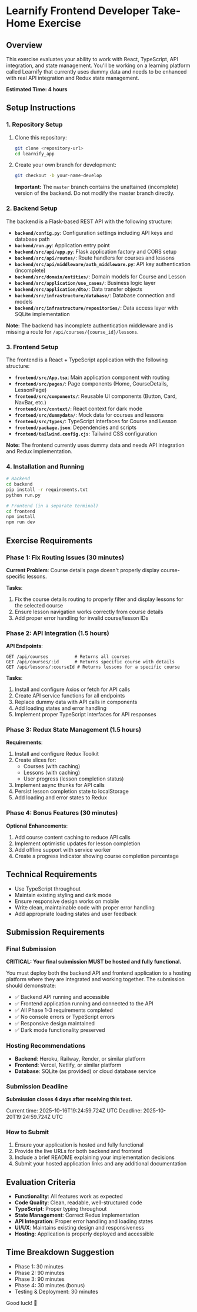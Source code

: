 # Learnify Frontend Developer Take-Home Exercise

## Overview
This exercise evaluates your ability to work with React, TypeScript, API integration, and state management. You'll be working on a learning platform called Learnify that currently uses dummy data and needs to be enhanced with real API integration and Redux state management.

**Estimated Time: 4 hours**

## Setup Instructions

### 1. Repository Setup
1. Clone this repository:
   ```bash
   git clone <repository-url>
   cd learnify_app
   ```

2. Create your own branch for development:
   ```bash
   git checkout -b your-name-develop
   ```

   **Important:** The `master` branch contains the unattained (incomplete) version of the backend. Do not modify the master branch directly.

### 2. Backend Setup
The backend is a Flask-based REST API with the following structure:

- **`backend/config.py`**: Configuration settings including API keys and database path
- **`backend/run.py`**: Application entry point
- **`backend/src/api/app.py`**: Flask application factory and CORS setup
- **`backend/src/api/routes/`**: Route handlers for courses and lessons
- **`backend/src/api/middleware/auth_middleware.py`**: API key authentication (incomplete)
- **`backend/src/domain/entities/`**: Domain models for Course and Lesson
- **`backend/src/application/use_cases/`**: Business logic layer
- **`backend/src/application/dto/`**: Data transfer objects
- **`backend/src/infrastructure/database/`**: Database connection and models
- **`backend/src/infrastructure/repositories/`**: Data access layer with SQLite implementation

**Note:** The backend has incomplete authentication middleware and is missing a route for `/api/courses/{course_id}/lessons`.

### 3. Frontend Setup
The frontend is a React + TypeScript application with the following structure:

- **`frontend/src/App.tsx`**: Main application component with routing
- **`frontend/src/pages/`**: Page components (Home, CourseDetails, LessonPage)
- **`frontend/src/components/`**: Reusable UI components (Button, Card, NavBar, etc.)
- **`frontend/src/context/`**: React context for dark mode
- **`frontend/src/dummydata/`**: Mock data for courses and lessons
- **`frontend/src/types/`**: TypeScript interfaces for Course and Lesson
- **`frontend/package.json`**: Dependencies and scripts
- **`frontend/tailwind.config.cjs`**: Tailwind CSS configuration

**Note:** The frontend currently uses dummy data and needs API integration and Redux implementation.

### 4. Installation and Running
```bash
# Backend
cd backend
pip install -r requirements.txt
python run.py

# Frontend (in a separate terminal)
cd frontend
npm install
npm run dev
```

## Exercise Requirements

### Phase 1: Fix Routing Issues (30 minutes)
**Current Problem**: Course details page doesn't properly display course-specific lessons.

**Tasks**:
1. Fix the course details routing to properly filter and display lessons for the selected course
2. Ensure lesson navigation works correctly from course details
3. Add proper error handling for invalid course/lesson IDs

### Phase 2: API Integration (1.5 hours)
**API Endpoints**:
```
GET /api/courses          # Returns all courses
GET /api/courses/:id      # Returns specific course with details
GET /api/lessons/:courseId # Returns lessons for a specific course
```

**Tasks**:
1. Install and configure Axios or fetch for API calls
2. Create API service functions for all endpoints
3. Replace dummy data with API calls in components
4. Add loading states and error handling
5. Implement proper TypeScript interfaces for API responses

### Phase 3: Redux State Management (1.5 hours)
**Requirements**:
1. Install and configure Redux Toolkit
2. Create slices for:
   - Courses (with caching)
   - Lessons (with caching)
   - User progress (lesson completion status)
3. Implement async thunks for API calls
4. Persist lesson completion state to localStorage
5. Add loading and error states to Redux

### Phase 4: Bonus Features (30 minutes)
**Optional Enhancements**:
1. Add course content caching to reduce API calls
2. Implement optimistic updates for lesson completion
3. Add offline support with service worker
4. Create a progress indicator showing course completion percentage

## Technical Requirements
- Use TypeScript throughout
- Maintain existing styling and dark mode
- Ensure responsive design works on mobile
- Write clean, maintainable code with proper error handling
- Add appropriate loading states and user feedback

## Submission Requirements

### Final Submission
**CRITICAL: Your final submission MUST be hosted and fully functional.**

You must deploy both the backend API and frontend application to a hosting platform where they are integrated and working together. The submission should demonstrate:

- ✅ Backend API running and accessible
- ✅ Frontend application running and connected to the API
- ✅ All Phase 1-3 requirements completed
- ✅ No console errors or TypeScript errors
- ✅ Responsive design maintained
- ✅ Dark mode functionality preserved

### Hosting Recommendations
- **Backend**: Heroku, Railway, Render, or similar platform
- **Frontend**: Vercel, Netlify, or similar platform
- **Database**: SQLite (as provided) or cloud database service

### Submission Deadline
**Submission closes 4 days after receiving this test.**

Current time: 2025-10-16T19:24:59.724Z UTC
Deadline: 2025-10-20T19:24:59.724Z UTC

### How to Submit
1. Ensure your application is hosted and fully functional
2. Provide the live URLs for both backend and frontend
3. Include a brief README explaining your implementation decisions
4. Submit your hosted application links and any additional documentation

## Evaluation Criteria
- **Functionality**: All features work as expected
- **Code Quality**: Clean, readable, well-structured code
- **TypeScript**: Proper typing throughout
- **State Management**: Correct Redux implementation
- **API Integration**: Proper error handling and loading states
- **UI/UX**: Maintains existing design and responsiveness
- **Hosting**: Application is properly deployed and accessible

## Time Breakdown Suggestion
- Phase 1: 30 minutes
- Phase 2: 90 minutes
- Phase 3: 90 minutes
- Phase 4: 30 minutes (bonus)
- Testing & Deployment: 30 minutes

Good luck! 🚀